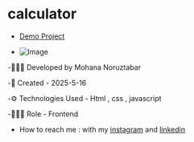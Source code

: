 # calculator
- [Demo Project](https://mohananoruztabar.github.io/calculator/index-calculator.html)

- ![Image](https://github.com/user-attachments/assets/03ba1687-92e3-4a31-8376-9e0fd5b9b842)

-🙋🏽‍♀️ Developed by Mohana Noruztabar

-📅 Created - 2025-5-16

-⚙ Technologies Used - Html , css , javascript

-👩🏽‍💻 Role - Frontend

- How to reach me : with my [instagram](https://www.instagram.com/mohananoruztabar_web?igsh=MW00ZjVxanA3Z3N2Zg%3D%3D&utm_source=qr) and [linkedin](https://www.linkedin.com/in/mohana-noruztabar-2477b2349?utm_source=share&utm_campaign=share_via&utm_content=profile&utm_medium=ios_app)

